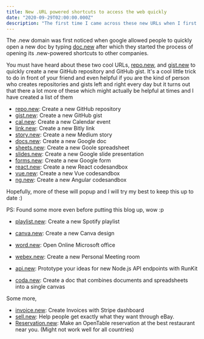 ```yaml
---
title: New .URL powered shortcuts to access the web quickly
date: "2020-09-29T02:00:00.000Z"
description: "The first time I came across these new URLs when I first saw 'repo.new' and 'gist.new' for GitHub and after searching a bit it turns our these URLs are parrt of Google's initiative to make it easier to get to things quicker by avoiding extra steps, I have compiled a list of them including some which I think can be really helpful in daily life"
---
```


The .new domain was first noticed when google allowed people to quickly open a new doc by typing [doc.new](http://doc.new) after which they started the process of opening its .new-powered shortcuts to other companies.

You must have heard about these two cool URLs, [repo.new](http://repo.new), and [gist.new](http://gist.new) to quickly create a new GitHub repository and GitHub gist. It's a cool little trick to do in front of your friend and even helpful if you are the kind of person who creates repositories and gists left and right every day but it turns out that there a lot more of these which might actually be helpful at times and I have created a list of them

- [repo.new](http://repo.new): Create a new GitHub repository  
- [gist.new](http://gist.new): Create a new GitHub gist  
- [cal.new](http://cal.new): Create a new Calendar event  
- [link.new](http://link.new): Create a new Bitly link  
- [story.new](http://story.new): Create a new Medium story 
- [docs.new](http://docs.new): Create a new Google doc  
- [sheets.new](http://sheets.new): Create a new Goole spreadsheet  
- [slides.new](http://slides.new): Create a new Google slide presentation  
- [forms.new](http://forms.new): Create a new  Google form 
- [react.new](http://react.new): Create a new  React codesandbox  
- [vue.new](http://vue.new): Create a new  Vue codesandbox 
- [ng.new](http://ng.new): Create a new Angular codesandbox 

Hopefully, more of these will popup and I will try my best to keep this up to date :)

PS: Found some more even before putting this blog up, wow :p 

- [playlist.new](http://playlist.new): Create a new Spotify playlist 
- [canva.new](http://canva.new): Create a new Canva design

- [word.new](http://word.new): Open Online Microsoft office
- [webex.new](http://webex.new): Create a new Personal Meeting room 
- [api.new](http://api.new): Prototype your ideas for new Node.js API endpoints with RunKit
- [coda.new](http:coda.new): Create a doc that combines documents and spreadsheets into a single canvas

Some more,
- [invoice.new](http://invoice.new): Create Invoices with Stripe dashboard
- [sell.new](http://sell.new): Help people get exactly what they want through eBay.
- [Reservation.new](http://reservation.new): Make an OpenTable reservation at the best restaurant near you. (Might not work well for all countries)